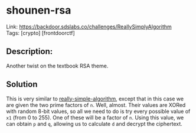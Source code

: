 shounen-rsa
===========

Link: https://backdoor.sdslabs.co/challenges/ReallySimplyAlgorithm \
Tags: [crypto] [frontdoorctf]

Description:
------------

Another twist on the textbook RSA theme.

Solution
--------

This is very similar to [really-simple-algorithm](../really-simple-algorithm), except that in this case we are given the two prime factors of `n`. Well, almost. Their values are XORed with random 8-bit values, so all we need to do is try every possible value of `x1` (from 0 to 255). One of these will be a factor of `n`. Using this value, we can obtain `p` and `q`, allowing us to calculate `d` and decrypt the ciphertext.
